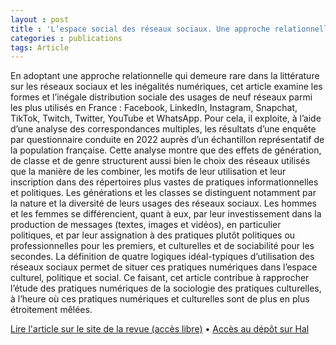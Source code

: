 ```yaml
---
layout : post
title : 'L’espace social des réseaux sociaux. Une approche relationnelle de l’usage des plateformes numériques en France'
categories : publications
tags: Article
---
```


En adoptant une approche relationnelle qui demeure rare dans la littérature sur les réseaux sociaux et les inégalités numériques, cet article examine les formes et l’inégale distribution sociale des usages de neuf réseaux parmi les plus utilisés en France : Facebook, LinkedIn, Instagram, Snapchat, TikTok, Twitch, Twitter, YouTube et WhatsApp. Pour cela, il exploite, à l’aide d’une analyse des correspondances multiples, les résultats d’une enquête par questionnaire conduite en 2022 auprès d’un échantillon représentatif de la population française. Cette analyse montre que des effets de génération, de classe et de genre structurent aussi bien le choix des réseaux utilisés que la manière de les combiner, les motifs de leur utilisation et leur inscription dans des répertoires plus vastes de pratiques informationnelles et politiques. Les générations et les classes se distinguent notamment par la nature et la diversité de leurs usages des réseaux sociaux. Les hommes et les femmes se différencient, quant à eux, par leur investissement dans la production de messages (textes, images et vidéos), en particulier politiques, et par leur assignation à des pratiques plutôt politiques ou professionnelles pour les premiers, et culturelles et de sociabilité pour les secondes. La définition de quatre logiques idéal-typiques d’utilisation des réseaux sociaux permet de situer ces pratiques numériques dans l’espace culturel, politique et social. Ce faisant, cet article contribue à rapprocher l’étude des pratiques numériques de la sociologie des pratiques culturelles, à l’heure où ces pratiques numériques et culturelles sont de plus en plus étroitement mêlées.

[Lire l'article sur le site de la revue (accès libre)](https://www.cairn.info/revue-sociologie-2024-2-page-119.htm) • [Accès au dépôt sur Hal](https://hal.science/hal-04635730)
